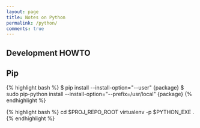 ```yaml
---
layout: page
title: Notes on Python
permalink: /python/
comments: true
---
```


## Development HOWTO ##################################################

## Pip

{% highlight bash %}
$ pip install --install-option="--user" {package}
$ sudo pip-python install --install-option="--prefix=/usr/local" {package}
{% endhighlight %}

{% highlight bash %}
cd $PROJ_REPO_ROOT
virtualenv -p $PYTHON_EXE .
{% endhighlight %}
